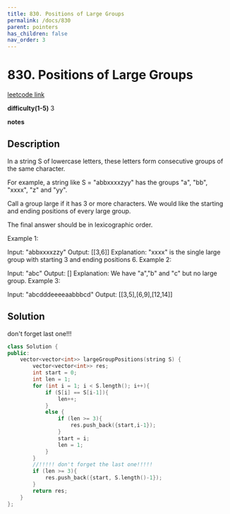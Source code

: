 ```yaml
---
title: 830. Positions of Large Groups
permalink: /docs/830
parent: pointers
has_children: false
nav_order: 3
---
```

# 830. Positions of Large Groups

[leetcode link](https://leetcode.com/problems/positions-of-large-groups/)

**difficulty(1-5)** 
3

**notes**   


## Description

In a string S of lowercase letters, these letters form consecutive groups of the same character.

For example, a string like S = "abbxxxxzyy" has the groups "a", "bb", "xxxx", "z" and "yy".

Call a group large if it has 3 or more characters.  We would like the starting and ending positions of every large group.

The final answer should be in lexicographic order.

 

Example 1:

Input: "abbxxxxzzy"
Output: [[3,6]]
Explanation: "xxxx" is the single large group with starting  3 and ending positions 6.
Example 2:

Input: "abc"
Output: []
Explanation: We have "a","b" and "c" but no large group.
Example 3:

Input: "abcdddeeeeaabbbcd"
Output: [[3,5],[6,9],[12,14]]

## Solution

don't forget last one!!!

```c++
class Solution {
public:
    vector<vector<int>> largeGroupPositions(string S) {
        vector<vector<int>> res;
        int start = 0;
        int len = 1;
        for (int i = 1; i < S.length(); i++){
            if (S[i] == S[i-1]){
                len++;
            }
            else {
                if (len >= 3){
                    res.push_back({start,i-1});
                }
                start = i;
                len = 1;
            }
        }
        //!!!!! don't forget the last one!!!!!
        if (len >= 3){
            res.push_back({start, S.length()-1});
        }
        return res;
    }
};
```

<!-- 
Default label
{: .label }

Blue label
{: .label .label-blue }

Stable
{: .label .label-green }

New release
{: .label .label-purple }

Coming soon
{: .label .label-yellow }

Deprecated
{: .label .label-red } -->
